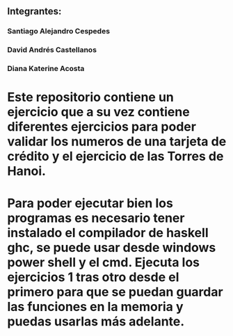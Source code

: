 ## Integrantes:

### Santiago Alejandro Cespedes
### David Andrés Castellanos
### Diana Katerine Acosta 

# Este repositorio contiene un ejercicio que a su vez contiene diferentes ejercicios para poder validar los numeros de una tarjeta de crédito y el ejercicio de las Torres de Hanoi.

# Para poder ejecutar bien los programas es necesario tener instalado el compilador de haskell ghc, se puede usar desde windows power shell y el cmd. Ejecuta los ejercicios 1 tras otro desde el primero para que se puedan guardar las funciones en la memoria y puedas usarlas más adelante.

